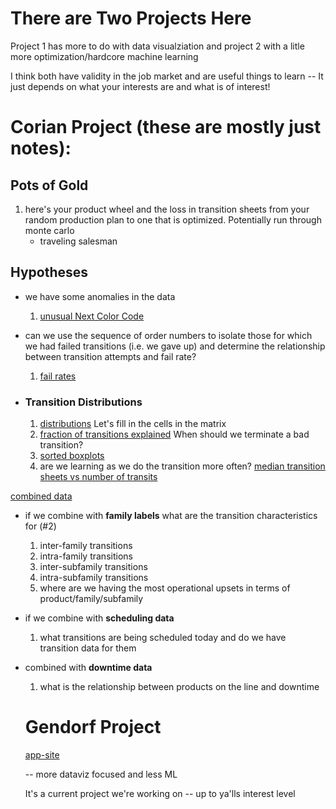 <a id='top'></a>

# There are Two Projects Here

Project 1 has more to do with data visualziation and project 2 with a litle more optimization/hardcore machine learning

I think both have validity in the job market and are useful things to learn -- It just depends on what your interests are and what is of interest!

# Corian Project (these are mostly just notes): 

## Pots of Gold

1. here's your product wheel and the loss in transition sheets from your random
    production plan to one that is optimized. Potentially run through
    monte carlo
    * traveling salesman
    
## Hypotheses
* we have some anomalies in the data
    1. [unusual Next Color Code](#color)
    
* can we use the sequence of order numbers to isolate those for which we had failed transitions 
  (i.e. we gave up) and determine the relationship between transition attempts and fail rate?
    1. [fail rates](#fail)

    

    

* ### Transition Distributions
    1. [distributions](#dist) Let's fill in the cells in the matrix
    1. [fraction of transitions explained](#terminate)  When should we terminate a bad transition?
    3. [sorted boxplots](#sorted)
    2. are we learning as we do the transition more often? [median transition sheets vs number of transits](#transits)


[combined data](#combinations)

* if we combine with **family labels** what are the transition characteristics for (#2)
   
    1. inter-family transitions
    2. intra-family transitions
    3. inter-subfamily transitions
    4. intra-subfamily transitions
    5. where are we having the most operational upsets in terms of product/family/subfamily


* if we combine with **scheduling data**
    1. what transitions are being scheduled today and do we have transition data for them


* combined with **downtime data**
    1. what is the relationship between products on the line and downtime
    
  # Gendorf Project
  
  [app-site](#http://gendorf-dev.herokuapp.com/)
  
  -- more dataviz focused and less ML
  
  It's a current project we're working on -- up to ya'lls interest level
  
